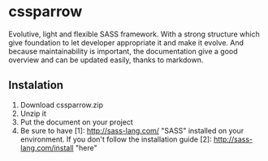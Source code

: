 cssparrow
=========

Evolutive, light and flexible SASS framework. With a strong structure which give foundation to let developer appropriate it and make it evolve. And because maintainability is important, the documentation give a good overview and can be updated easily, thanks to markdown.

Instalation
------------

1. Download cssparrow.zip
2. Unzip it
3. Put the document on your project
4. Be sure to have [1]: http://sass-lang.com/        "SASS" installed on your environment. If you don't follow the installation guide [2]: http://sass-lang.com/install        "here" 


